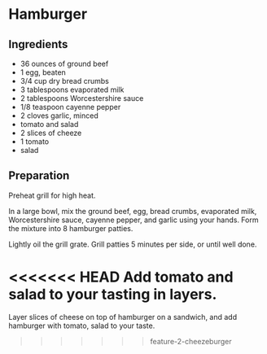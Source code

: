 # Hamburger

## Ingredients

- 36 ounces of ground beef
- 1 egg, beaten
- 3/4 cup dry bread crumbs
- 3 tablespoons evaporated milk
- 2 tablespoons Worcestershire sauce
- 1/8 teaspoon cayenne pepper
- 2 cloves garlic, minced 
- tomato and salad
- 2 slices of cheeze
- 1 tomato
- salad

## Preparation

Preheat grill for high heat.

In a large bowl, mix the ground beef, egg, bread crumbs, evaporated milk, Worcestershire sauce, cayenne pepper, and garlic using your hands. Form the mixture into 8 hamburger patties.

Lightly oil the grill grate. Grill patties 5 minutes per side, or until well done.

<<<<<<< HEAD
Add tomato and salad to your tasting in layers.
=======
Layer slices of cheese on top of hamburger on a sandwich, and add hamburger with tomato, salad to your taste.
>>>>>>> feature-2-cheezeburger

